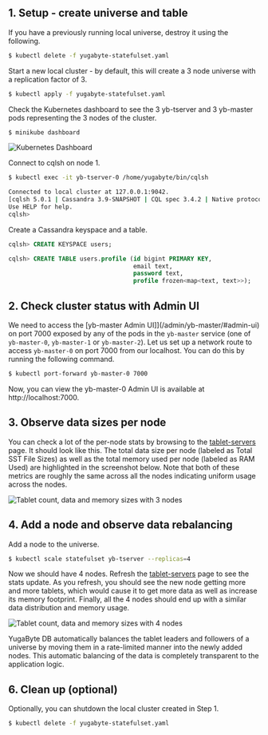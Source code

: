 ## 1. Setup - create universe and table

If you have a previously running local universe, destroy it using the following.

```{.sh .copy .separator-dollar}
$ kubectl delete -f yugabyte-statefulset.yaml
```

Start a new local cluster - by default, this will create a 3 node universe with a replication factor of 3.

```{.sh .copy .separator-dollar}
$ kubectl apply -f yugabyte-statefulset.yaml
```

Check the Kubernetes dashboard to see the 3 yb-tserver and 3 yb-master pods representing the 3 nodes of the cluster.

```{.sh .copy .separator-dollar}
$ minikube dashboard
```

![Kubernetes Dashboard](/images/ce/kubernetes-dashboard.png)

Connect to cqlsh on node 1.

```{.sh .copy .separator-dollar}
$ kubectl exec -it yb-tserver-0 /home/yugabyte/bin/cqlsh
```
```sh
Connected to local cluster at 127.0.0.1:9042.
[cqlsh 5.0.1 | Cassandra 3.9-SNAPSHOT | CQL spec 3.4.2 | Native protocol v4]
Use HELP for help.
cqlsh>
```

Create a Cassandra keyspace and a table.

```{.sql .copy .separator-gt}
cqlsh> CREATE KEYSPACE users;
```
```{.sql .copy .separator-gt}
cqlsh> CREATE TABLE users.profile (id bigint PRIMARY KEY,
	                               email text,
	                               password text,
	                               profile frozen<map<text, text>>);
```

## 2. Check cluster status with Admin UI

We need to access the [yb-master Admin UI]](/admin/yb-master/#admin-ui) on port 7000 exposed by any of the pods in the `yb-master` service (one of `yb-master-0`, `yb-master-1` or `yb-master-2`). Let us set up a network route to access `yb-master-0` on port 7000 from our localhost. You can do this by running the following command.

```{.sh .copy .separator-dollar}
$ kubectl port-forward yb-master-0 7000
```

Now, you can view the yb-master-0 Admin UI is available at http://localhost:7000.

## 3. Observe data sizes per node

You can check a lot of the per-node stats by browsing to the <a href='http://localhost:7000/tablet-servers' target="_blank">tablet-servers</a> page. It should look like this. The total data size per node (labeled as Total SST File Sizes) as well as the total memory used per node (labeled as RAM Used) are highlighted in the screenshot below. Note that both of these metrics are roughly the same across all the nodes indicating uniform usage across the nodes.

![Tablet count, data and memory sizes with 3 nodes](/images/ce/auto-rebalancing-3-nodes-docker.png)

## 4. Add a node and observe data rebalancing

Add a node to the universe.

```{.sh .copy .separator-dollar}
$ kubectl scale statefulset yb-tserver --replicas=4
```

Now we should have 4 nodes. Refresh the <a href='http://localhost:7000/tablet-servers' target="_blank">tablet-servers</a> page to see the stats update. As you refresh, you should see the new node getting more and more tablets, which would cause it to get more data as well as increase its memory footprint. Finally, all the 4 nodes should end up with a similar data distribution and memory usage.

![Tablet count, data and memory sizes with 4 nodes](/images/ce/auto-rebalancing-4-nodes-docker.png)

YugaByte DB automatically balances the tablet leaders and followers of a universe by moving them in a rate-limited manner into the newly added nodes. This automatic balancing of the data is completely transparent to the application logic.

## 6. Clean up (optional)

Optionally, you can shutdown the local cluster created in Step 1.

```{.sh .copy .separator-dollar}
$ kubectl delete -f yugabyte-statefulset.yaml
```
